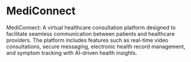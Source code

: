# MediConnect
MediConnect: A virtual healthcare consultation platform designed to facilitate seamless communication between patients and healthcare providers. The platform includes features such as real-time video consultations, secure messaging, electronic health record management, and symptom tracking with AI-driven health insights.
